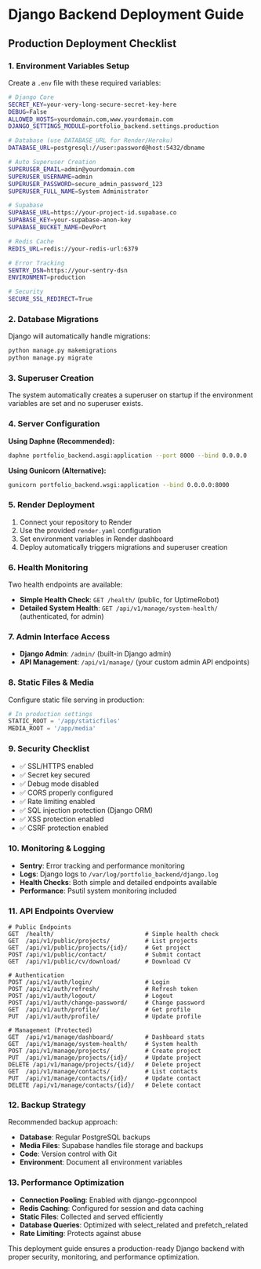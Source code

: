 # Django Backend Deployment Guide

## Production Deployment Checklist

### 1. Environment Variables Setup

Create a `.env` file with these required variables:

```bash
# Django Core
SECRET_KEY=your-very-long-secure-secret-key-here
DEBUG=False
ALLOWED_HOSTS=yourdomain.com,www.yourdomain.com
DJANGO_SETTINGS_MODULE=portfolio_backend.settings.production

# Database (use DATABASE_URL for Render/Heroku)
DATABASE_URL=postgresql://user:password@host:5432/dbname

# Auto Superuser Creation
SUPERUSER_EMAIL=admin@yourdomain.com
SUPERUSER_USERNAME=admin
SUPERUSER_PASSWORD=secure_admin_password_123
SUPERUSER_FULL_NAME=System Administrator

# Supabase
SUPABASE_URL=https://your-project-id.supabase.co
SUPABASE_KEY=your-supabase-anon-key
SUPABASE_BUCKET_NAME=DevPort

# Redis Cache
REDIS_URL=redis://your-redis-url:6379

# Error Tracking
SENTRY_DSN=https://your-sentry-dsn
ENVIRONMENT=production

# Security
SECURE_SSL_REDIRECT=True
```

### 2. Database Migrations

Django will automatically handle migrations:

```bash
python manage.py makemigrations
python manage.py migrate
```

### 3. Superuser Creation

The system automatically creates a superuser on startup if the environment variables are set and no superuser exists.

### 4. Server Configuration

**Using Daphne (Recommended):**
```bash
daphne portfolio_backend.asgi:application --port 8000 --bind 0.0.0.0
```

**Using Gunicorn (Alternative):**
```bash
gunicorn portfolio_backend.wsgi:application --bind 0.0.0.0:8000
```

### 5. Render Deployment

1. Connect your repository to Render
2. Use the provided `render.yaml` configuration
3. Set environment variables in Render dashboard
4. Deploy automatically triggers migrations and superuser creation

### 6. Health Monitoring

Two health endpoints are available:

- **Simple Health Check**: `GET /health/` (public, for UptimeRobot)
- **Detailed System Health**: `GET /api/v1/manage/system-health/` (authenticated, for admin)

### 7. Admin Interface Access

- **Django Admin**: `/admin/` (built-in Django admin)
- **API Management**: `/api/v1/manage/` (your custom admin API endpoints)

### 8. Static Files & Media

Configure static file serving in production:

```python
# In production settings
STATIC_ROOT = '/app/staticfiles'
MEDIA_ROOT = '/app/media'
```

### 9. Security Checklist

- ✅ SSL/HTTPS enabled
- ✅ Secret key secured
- ✅ Debug mode disabled
- ✅ CORS properly configured
- ✅ Rate limiting enabled
- ✅ SQL injection protection (Django ORM)
- ✅ XSS protection enabled
- ✅ CSRF protection enabled

### 10. Monitoring & Logging

- **Sentry**: Error tracking and performance monitoring
- **Logs**: Django logs to `/var/log/portfolio_backend/django.log`
- **Health Checks**: Both simple and detailed endpoints available
- **Performance**: Psutil system monitoring included

### 11. API Endpoints Overview

```
# Public Endpoints
GET  /health/                          # Simple health check
GET  /api/v1/public/projects/          # List projects
GET  /api/v1/public/projects/{id}/     # Get project
POST /api/v1/public/contact/           # Submit contact
GET  /api/v1/public/cv/download/       # Download CV

# Authentication
POST /api/v1/auth/login/               # Login
POST /api/v1/auth/refresh/             # Refresh token
POST /api/v1/auth/logout/              # Logout
POST /api/v1/auth/change-password/     # Change password
GET  /api/v1/auth/profile/             # Get profile
PUT  /api/v1/auth/profile/             # Update profile

# Management (Protected)
GET  /api/v1/manage/dashboard/         # Dashboard stats
GET  /api/v1/manage/system-health/     # System health
POST /api/v1/manage/projects/          # Create project
PUT  /api/v1/manage/projects/{id}/     # Update project
DELETE /api/v1/manage/projects/{id}/   # Delete project
GET  /api/v1/manage/contacts/          # List contacts
PUT  /api/v1/manage/contacts/{id}/     # Update contact
DELETE /api/v1/manage/contacts/{id}/   # Delete contact
```

### 12. Backup Strategy

Recommended backup approach:
- **Database**: Regular PostgreSQL backups
- **Media Files**: Supabase handles file storage and backups
- **Code**: Version control with Git
- **Environment**: Document all environment variables

### 13. Performance Optimization

- **Connection Pooling**: Enabled with django-pgconnpool
- **Redis Caching**: Configured for session and data caching
- **Static Files**: Collected and served efficiently
- **Database Queries**: Optimized with select_related and prefetch_related
- **Rate Limiting**: Protects against abuse

This deployment guide ensures a production-ready Django backend with proper security, monitoring, and performance optimization.